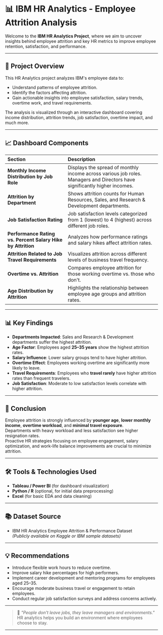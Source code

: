 # 📊 IBM HR Analytics - Employee Attrition Analysis

Welcome to the **IBM HR Analytics Project**, where we aim to uncover insights behind employee attrition and key HR metrics to improve employee retention, satisfaction, and performance.

---

## 📜 Project Overview

This HR Analytics project analyzes IBM's employee data to:
- Understand patterns of employee attrition.
- Identify the factors affecting attrition.
- Gain actionable insights into employee satisfaction, salary trends, overtime work, and travel requirements.

The analysis is visualized through an interactive dashboard covering income distribution, attrition trends, job satisfaction, overtime impact, and much more.

---

## 📈 Dashboard Components

| Section | Description |
|:--------|:------------|
| **Monthly Income Distribution by Job Role** | Displays the spread of monthly income across various job roles. Managers and Directors have significantly higher incomes. |
| **Attrition by Department** | Shows attrition counts for Human Resources, Sales, and Research & Development departments. |
| **Job Satisfaction Rating** | Job satisfaction levels categorized from 1 (lowest) to 4 (highest) across different job roles. |
| **Performance Rating vs. Percent Salary Hike by Attrition** | Analyzes how performance ratings and salary hikes affect attrition rates. |
| **Attrition Related to Job Travel Requirements** | Visualizes attrition across different levels of business travel frequency. |
| **Overtime vs. Attrition** | Compares employee attrition for those working overtime vs. those who don't. |
| **Age Distribution by Attrition** | Highlights the relationship between employee age groups and attrition rates. |

---

## 📊 Key Findings

- **Departments Impacted**: Sales and Research & Development departments suffer the highest attrition.
- **Age Factor**: Employees aged **25–35 years** show the highest attrition rates.
- **Salary Influence**: Lower salary groups tend to have higher attrition.
- **Overtime Effect**: Employees working overtime are significantly more likely to leave.
- **Travel Requirements**: Employees who **travel rarely** have higher attrition rates than frequent travelers.
- **Job Satisfaction**: Moderate to low satisfaction levels correlate with higher attrition.

---

## 📌 Conclusion

Employee attrition is strongly influenced by **younger age**, **lower monthly income**, **overtime workload**, and **minimal travel exposure**.  
Departments with heavy workload and less satisfaction see higher resignation rates.  
Proactive HR strategies focusing on employee engagement, salary optimization, and work-life balance improvements are crucial to minimize attrition.

---

## 🛠️ Tools & Technologies Used

- **Tableau / Power BI** (for dashboard visualization)
- **Python / R** (optional, for initial data preprocessing)
- **Excel** (for basic EDA and data cleaning)

---

## 📚 Dataset Source

- IBM HR Analytics Employee Attrition & Performance Dataset  
*(Publicly available on Kaggle or IBM sample datasets)*

---

## 💡 Recommendations

- Introduce flexible work hours to reduce overtime.
- Improve salary hike percentages for high performers.
- Implement career development and mentoring programs for employees aged 25–35.
- Encourage moderate business travel or engagement to retain employees.
- Conduct regular job satisfaction surveys and address concerns actively.

---

> 📢 *"People don't leave jobs, they leave managers and environments."*  
> HR analytics helps you build an environment where employees choose to stay.

---

